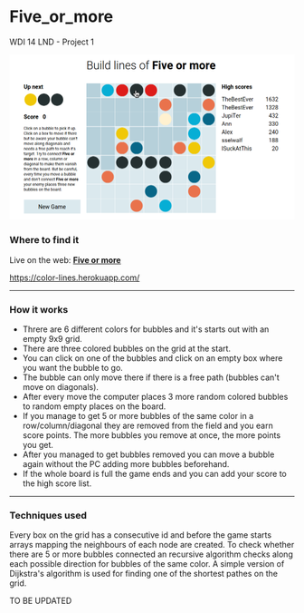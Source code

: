 # Five_or_more
WDI 14 LND - Project 1

![](./screenshot.png)

### Where to find it

Live on the web: **[Five or more](https://color-lines.herokuapp.com/)**

https://color-lines.herokuapp.com/

---

### How it works

* Threre are 6 different colors for bubbles and it's starts out with an empty 9x9 grid.
* There are three colored bubbles on the grid at the start.
* You can click on one of the bubbles and click on an empty box where you want the bubble to go.
* The bubble can only move there if there is a free path (bubbles can't move on diagonals).
* After every move the computer places 3 more random colored bubbles to random empty places on the board.
* If you manage to get 5 or more bubbles of the same color in a row/column/diagonal they are removed from the field and you earn score points. The more bubbles you remove at once, the more points you get.
* After you managed to get bubbles removed you can move a bubble again without the PC adding more bubbles beforehand.
* If the whole board is full the game ends and you can add your score to the high score list.

---

### Techniques used

Every box on the grid has a consecutive id and before the game starts arrays mapping the neighbours of each node are created.
To check whether there are 5 or more bubbles connected an recursive algorithm checks along each possible direction for bubbles of the same color. A simple version of Dijkstra's algorithm is used for finding one of the shortest pathes on the grid.

TO BE UPDATED